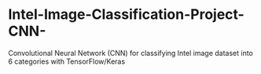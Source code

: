 # Intel-Image-Classification-Project-CNN-
Convolutional Neural Network (CNN) for classifying Intel image dataset into 6 categories with TensorFlow/Keras
